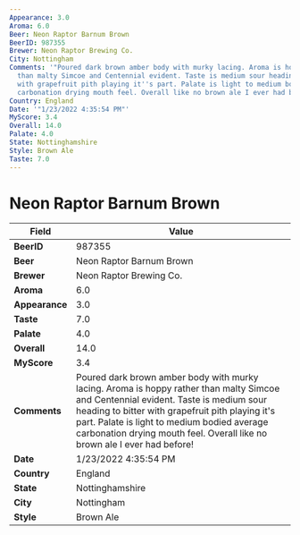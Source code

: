 ```yaml
---
Appearance: 3.0
Aroma: 6.0
Beer: Neon Raptor Barnum Brown
BeerID: 987355
Brewer: Neon Raptor Brewing Co.
City: Nottingham
Comments: '"Poured dark brown amber body with murky lacing. Aroma is hoppy rather
  than malty Simcoe and Centennial evident. Taste is medium sour heading to bitter
  with grapefruit pith playing it''s part. Palate is light to medium bodied average
  carbonation drying mouth feel. Overall like no brown ale I ever had before!"'
Country: England
Date: '"1/23/2022 4:35:54 PM"'
MyScore: 3.4
Overall: 14.0
Palate: 4.0
State: Nottinghamshire
Style: Brown Ale
Taste: 7.0
---
```


# Neon Raptor Barnum Brown

| Field         | Value |
|---------------|-------|
| **BeerID** | 987355 |
| **Beer** | Neon Raptor Barnum Brown |
| **Brewer** | Neon Raptor Brewing Co. |
| **Aroma** | 6.0 |
| **Appearance** | 3.0 |
| **Taste** | 7.0 |
| **Palate** | 4.0 |
| **Overall** | 14.0 |
| **MyScore** | 3.4 |
| **Comments** | Poured dark brown amber body with murky lacing. Aroma is hoppy rather than malty Simcoe and Centennial evident. Taste is medium sour heading to bitter with grapefruit pith playing it's part. Palate is light to medium bodied average carbonation drying mouth feel. Overall like no brown ale I ever had before! |
| **Date** | 1/23/2022 4:35:54 PM |
| **Country** | England |
| **State** | Nottinghamshire |
| **City** | Nottingham |
| **Style** | Brown Ale |
